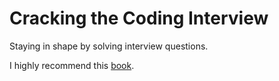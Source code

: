 # Cracking the Coding Interview

Staying in shape by solving interview questions.

I highly recommend this [book](http://www.crackingthecodinginterview.com/).
